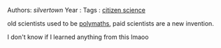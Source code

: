 Authors: *silvertown*
Year   :
Tags   : [citizen science](citizen%20science.md)

old scientists used to be [polymaths](polymaths.md), paid scientists are a new invention.

I don't know if I learned  anything from this lmaoo
